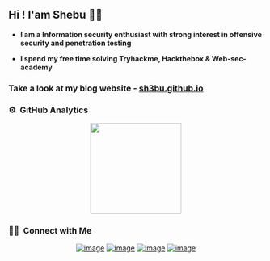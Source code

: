 ## Hi ! I'am Shebu 👋🏻

* **I am a Information security enthusiast with strong interest in offensive security and penetration testing**

* **I spend my free time solving Tryhackme, Hackthebox & Web-sec-academy**

### Take a look at my blog website - [sh3bu.github.io](https://sh3bu.github.io)


### ⚙️ &nbsp;GitHub Analytics

<p align="center">
<a href="https://github.com/AVS1508">
  <img height="180em" src="https://github-readme-stats-eight-theta.vercel.app/api?username=sh3bu&show_icons=true&theme=algolia&include_all_commits=true&count_private=true"/>
</a>
</p>

### 🤝🏻 &nbsp;Connect with Me

<div align="center">

[![image](https://img.shields.io/badge/LinkedIn-0077B5?style=for-the-badge&logo=linkedin&logoColor=white)](https://www.linkedin.com/in/shebu/)
[![image](https://img.shields.io/badge/Instagram-E4405F?style=for-the-badge&logo=instagram&logoColor=white)](https://www.instagram.com/__s.h.e.b.u__/)
[![image](https://img.shields.io/badge/Twitter-1DA1F2?style=for-the-badge&logo=twitter&logoColor=white)](https://twitter.com/shebu-hxor)
[![image](https://img.shields.io/badge/Gmail-D14836?style=for-the-badge&logo=gmail&logoColor=white)](mailto:shebutvm@gmail.com)
  
</div>
